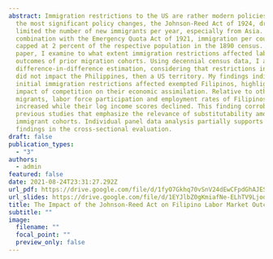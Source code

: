 ```yaml
---
abstract: Immigration restrictions to the US are rather modern policies. One of
  the most significant policy changes, the Johnson-Reed Act of 1924, drastically
  limited the number of new immigrants per year, especially from Asia. In
  combination with the Emergency Quota Act of 1921, immigration per country was
  capped at 2 percent of the respective population in the 1890 census. In this
  paper, I examine to what extent immigration restrictions affected labor market
  outcomes of prior migration cohorts. Using decennial census data, I apply a
  difference-in-difference estimation, considering that restrictions initially
  did not impact the Philippines, then a US territory. My findings indicate that
  initial immigration restrictions affected exempted Filipinos, highlighting the
  impact of competition on their economic assimilation. Relative to other
  migrants, labor force participation and employment rates of Filipinos
  increased while their log income scores declined. This finding corroborates
  previous studies that emphasize the relevance of substitutability among
  immigrant cohorts. Individual panel data analysis partially supports the
  findings in the cross-sectional evaluation.
draft: false
publication_types:
  - "3"
authors:
  - admin
featured: false
date: 2021-08-24T23:31:27.292Z
url_pdf: https://drive.google.com/file/d/1fyO7Gkhq70vSnV24dEwCFpdGhAJESKLv/view
url_slides: https://drive.google.com/file/d/1EYJlbZ0gKmiafNe-ELhTV9LjodgLviJ_/view
title: The Impact of the Johnson-Reed Act on Filipino Labor Market Outcomes
subtitle: ""
image:
  filename: ""
  focal_point: ""
  preview_only: false
---
```

